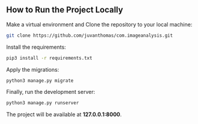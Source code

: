 ## How to Run the Project Locally
Make a virtual environment and
Clone the repository to your local machine:

```bash
git clone https://github.com/juvanthomas/com.imageanalysis.git
```

Install the requirements:

```bash
pip3 install -r requirements.txt
```

Apply the migrations:

```bash
python3 manage.py migrate
```

Finally, run the development server:

```bash
python3 manage.py runserver
```

The project will be available at **127.0.0.1:8000**.
